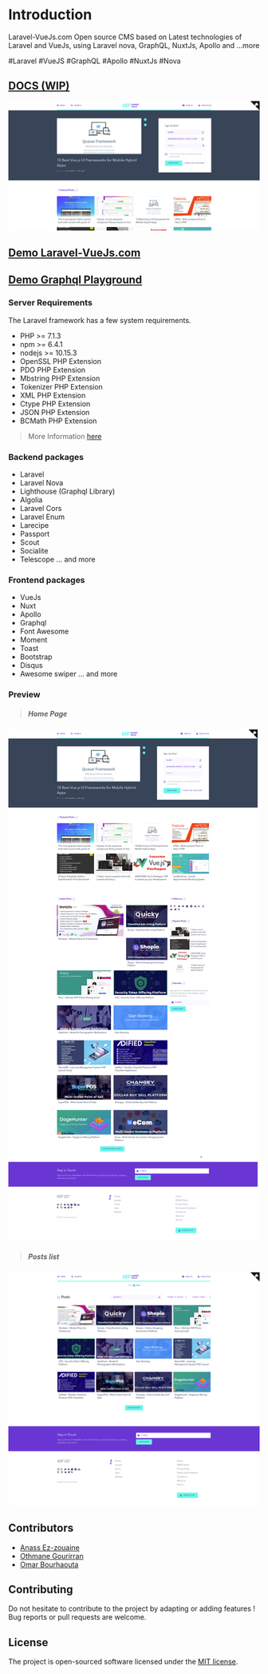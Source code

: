 # Introduction
Laravel-VueJs.com Open source CMS based on Latest technologies of Laravel and VueJs, using Laravel nova, 
GraphQL, NuxtJs, Apollo and ...more

\#Laravel #VueJS #GraphQL #Apollo #NuxtJs #Nova

## [DOCS (WIP)](https://demo.laravel-vuejs.com/docs/)
![preview](./front/static/home1.png "Preview")
## [Demo Laravel-VueJs.com](https://demo.laravel-vuejs.com/docs/)
## [Demo Graphql Playground](https://demo.laravel-vuejs.com/graphql-playground)
 

<a name="Server"></a>
### Server Requirements
The Laravel framework has a few system requirements. 

- PHP >= 7.1.3
- npm >= 6.4.1
- nodejs >= 10.15.3
- OpenSSL PHP Extension
- PDO PHP Extension
- Mbstring PHP Extension
- Tokenizer PHP Extension
- XML PHP Extension
- Ctype PHP Extension
- JSON PHP Extension
- BCMath PHP Extension

> More Information [here](https://laravel.com/docs/master#installation)

<a name="packages"></a>
### Backend packages
- Laravel
- Laravel Nova
- Lighthouse (Graphql Library)
- Algolia
- Laravel Cors
- Laravel Enum
- Larecipe
- Passport
- Scout
- Socialite
- Telescope
... and more 

### Frontend packages
- VueJs
- Nuxt 
- Apollo
- Graphql
- Font Awesome
- Moment
- Toast
- Bootstrap
- Disqus
- Awesome swiper
... and more 


### Preview
> ##### Home Page
![home page](./front/static/Full.png "Home Page")

> ##### Posts list
![Posts](./front/static/posts.png "Posts page")

## Contributors
- [Anass Ez-zouaine](https://github.com/ansezz)
- [Othmane Gourirran](https://github.com/OthmanDev)
- [Omar Bourhaouta](https://github.com/bourhaouta)

## Contributing
Do not hesitate to contribute to the project by adapting or adding features ! Bug reports or pull requests are welcome.

## License
The project is open-sourced software licensed under the [MIT license](http://opensource.org/licenses/MIT).
